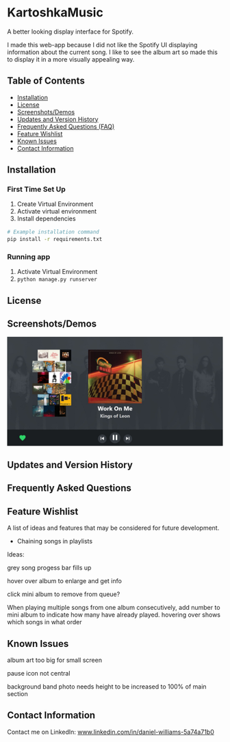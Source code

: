 # KartoshkaMusic

A better looking display interface for Spotify.

I made this web-app because I did not like the Spotify UI displaying information about the current song. I like to see the album art so made this to display it in a more visually appealing way.

## Table of Contents

- [Installation](#installation)
- [License](#license)
- [Screenshots/Demos](#screenshots-demos)
- [Updates and Version History](#updates-and-version-history)
- [Frequently Asked Questions (FAQ)](#frequently-asked-questions)
- [Feature Wishlist](#feature-wishlist)
- [Known Issues](#known-issues)
- [Contact Information](#contact-information)


## Installation

### First Time Set Up
1. Create Virtual Environment
2. Activate virtual environment
3. Install dependencies

```bash
# Example installation command
pip install -r requirements.txt
```

### Running app
1. Activate Virtual Environment
2. ```python manage.py runserver```

## License

## Screenshots/Demos

![Image](/images/kartoshka_music.jpeg)

## Updates and Version History

## Frequently Asked Questions

## Feature Wishlist

A list of ideas and features that may be considered for future development.

- Chaining songs in playlists

Ideas:

grey song progess bar fills up

hover over album to enlarge and get info

click mini album to remove from queue?

When playing multiple songs from one album consecutively, add number to mini album to indicate how many have already played. hovering over shows which songs in what order

## Known Issues
album art too big for small screen

pause icon not central

background band photo needs height to be increased to 100% of main section

## Contact Information
Contact me on LinkedIn: www.linkedin.com/in/daniel-williams-5a74a71b0

